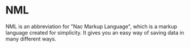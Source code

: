 NML
===

NML is an abbreviation for "Nac Markup Language", which is a markup language created for simplicity. It gives you an easy way of saving data in many different ways.
